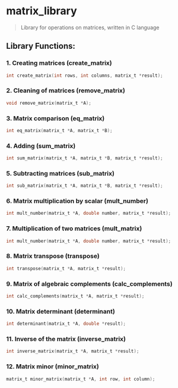 # matrix_library
> Library for operations on matrices, written in C language
## Library Functions:

### 1. Creating matrices (create_matrix)
```c
int create_matrix(int rows, int columns, matrix_t *result);
```
### 2. Cleaning of matrices (remove_matrix)
```c
void remove_matrix(matrix_t *A);
```
### 3. Matrix comparison (eq_matrix)
```c
int eq_matrix(matrix_t *A, matrix_t *B);
```
### 4. Adding (sum_matrix)
```c
int sum_matrix(matrix_t *A, matrix_t *B, matrix_t *result);
```
### 5. Subtracting matrices (sub_matrix)
```c
int sub_matrix(matrix_t *A, matrix_t *B, matrix_t *result);
```
### 6. Matrix multiplication by scalar (mult_number)
```c
int mult_number(matrix_t *A, double number, matrix_t *result);
```
### 7. Multiplication of two matrices (mult_matrix)
```c
int mult_number(matrix_t *A, double number, matrix_t *result);
```
### 8. Matrix transpose (transpose)
```c
int transpose(matrix_t *A, matrix_t *result);
```
### 9. Matrix of algebraic complements (calc_complements)
```c
int calc_complements(matrix_t *A, matrix_t *result);
```
### 10. Matrix determinant (determinant)
```c
int determinant(matrix_t *A, double *result);
```
### 11. Inverse of the matrix (inverse_matrix)
```c
int inverse_matrix(matrix_t *A, matrix_t *result);
```
### 12. Matrix minor (minor_matrix)
```c
matrix_t minor_matrix(matrix_t *A, int row, int column);
```